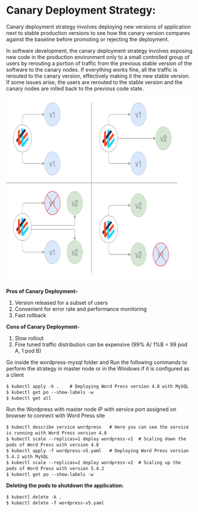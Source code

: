 # Canary Deployment Strategy:  

Canary deployment strategy involves deploying new versions of application next to stable production versions to see how the canary version compares against the baseline before promoting or rejecting the deployment.  

In software development, the canary deployment strategy involves exposing new code in the production environment only to a small controlled group of users by rerouting a portion of traffic from the previous stable version of the software to the canary nodes. If everything works fine, all the traffic is rerouted to the canary version, effectively making it the new stable version. If some issues arise, the users are rerouted to the stable version and the canary nodes are rolled back to the previous code state.  

<img src="images/canary.png" alt="Canary Deployment" height=500 width=900>

__Pros of Canary Deployment-__  

1.	Version released for a subset of users  
2.	Convenient for error rate and performance monitoring  
3.  Fast rollback  

__Cons of Canary Deployment-__  

1.	Slow rollout  
2.  Fine tuned traffic distribution can be expensive (99% A/ 1%B = 99 pod A, 1  pod B)  

Go inside the wordpress-mysql folder and Run the following commands to perform the strategy in master node or in the Windows if it is configured as a client
```
$ kubectl apply -k .    # Deploying Word Press version 4.8 with MySQL 
$ kubectl get po --show-labels -w  
$ kubectl get all 
```
Run the Wordpress with master node IP with service port assigned on browser to connect with Word Press site
```
$ kubectl describe service wordpress   # Here you can see the service is running with Word Press version 4.8
$ kubectl scale --replicas=1 deploy wordpress-v1  # Scaling down the pods of Word Press with version 4.8
$ kubectl apply -f wordpress-v5.yaml   # Deploying Word Press version 5.4.2 with MySQL
$ kubectl scale --replicas=2 deploy wordpress-v2  # Scaling up the pods of Word Press with version 5.4.2
$ kubectl get po --show-labels -w  
```

__Deleting the pods to shutdown the application:__
```  
$ kubectl delete -k .  
$ kubectl delete -f wordpress-v5.yaml
```
